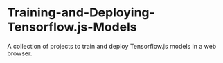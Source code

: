 # Training-and-Deploying-Tensorflow.js-Models
A collection of projects to train and deploy Tensorflow.js models in a web browser.
